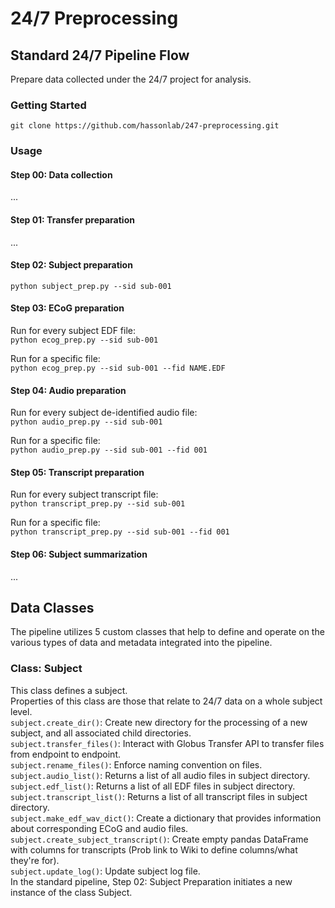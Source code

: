 # 24/7 Preprocessing

## Standard 24/7 Pipeline Flow
Prepare data collected under the 24/7 project for analysis.

### Getting Started
`git clone https://github.com/hassonlab/247-preprocessing.git`
### Usage
#### Step 00: Data collection
...
#### Step 01: Transfer preparation
...
#### Step 02: Subject preparation
` python subject_prep.py --sid sub-001 `
#### Step 03: ECoG preparation
Run for every subject EDF file:\
` python ecog_prep.py --sid sub-001 `

Run for a specific file:\
` python ecog_prep.py --sid sub-001 --fid NAME.EDF `
#### Step 04: Audio preparation
Run for every subject de-identified audio file:\
` python audio_prep.py --sid sub-001 `

Run for a specific file:\
` python audio_prep.py --sid sub-001 --fid 001 `
#### Step 05: Transcript preparation
Run for every subject transcript file:\
` python transcript_prep.py --sid sub-001 `

Run for a specific file:\
` python transcript_prep.py --sid sub-001 --fid 001 `
#### Step 06: Subject summarization
...

## Data Classes 
The pipeline utilizes 5 custom classes that help to define and operate on the various types of data and metadata integrated into the pipeline.

### Class: Subject 
This class defines a subject.\
Properties of this class are those that relate to 24/7 data on a whole subject level.\
` subject.create_dir() `: Create new directory for the processing of a new subject, and all associated child directories.\
` subject.transfer_files() `: Interact with Globus Transfer API to transfer files from endpoint to endpoint.\
` subject.rename_files() `: Enforce naming convention on files.\
` subject.audio_list() `: Returns a list of all audio files in subject directory.\
` subject.edf_list() `: Returns a list of all EDF files in subject directory.\
` subject.transcript_list() `: Returns a list of all transcript files in subject directory.\
` subject.make_edf_wav_dict() `: Create a dictionary that provides information about corresponding ECoG and audio files.\
` subject.create_subject_transcript() `: Create empty pandas DataFrame with columns for transcripts (Prob link to Wiki to define columns/what they're for).\
` subject.update_log() `: Update subject log file.\
In the standard pipeline, Step 02: Subject Preparation initiates a new instance of the class Subject.
